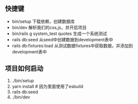 ## 快捷键
- bin/setup 下载依赖，创建数据库
- bin/dev   解析我们的css,js，并开启项目
- bin/rails g system_test quotes 生成一个系统测试
- rails db:seed 从seed中创建数据到development表中
- rails db:fixtures:load 从测试数据fixtures中获取数据，并添加到development表中

## 项目如何启动
1. ./bin/setup
2. yarn install # 因为里面使用了esbuild
3. rails db:seed
4. ./bin/dev